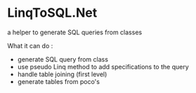 # LinqToSQL.Net
a helper to generate SQL queries from classes

What it can do :
- generate SQL query from class
- use pseudo Linq method to add specifications to the query
- handle table joining (first level)
- generate tables from poco's

